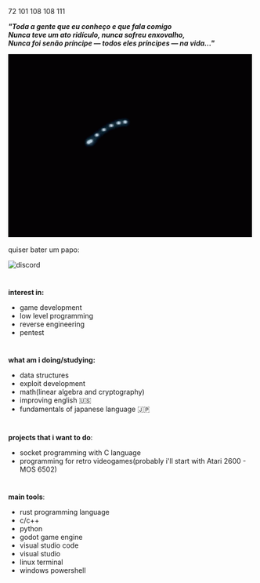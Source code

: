 72 101 108 108 111

***"Toda a gente que eu conheço e que fala comigo  
Nunca teve um ato ridículo, nunca sofreu enxovalho,  
Nunca foi senão príncipe — todos eles príncipes — na vida..."***

![ps2-rsod](ps2-red-screen-of-death.gif)

quiser bater um papo: 

![discord](https://img.shields.io/badge/Discord-kotaro81-purple)


#

**interest in:**
- game development
- low level programming
- reverse engineering
- pentest

#

**what am i doing/studying:**
- data structures
- exploit development
- math(linear algebra and cryptography)
- improving english 🇺🇸
- fundamentals of japanese language 🇯🇵

#

**projects that i want to do**:
- socket programming with C language
- programming for retro videogames(probably i'll start with Atari 2600 - MOS 6502)

#

**main tools**:
 - rust programming language
 - c/c++
 - python
 - godot game engine
 - visual studio code
 - visual studio
 - linux terminal
 - windows powershell

